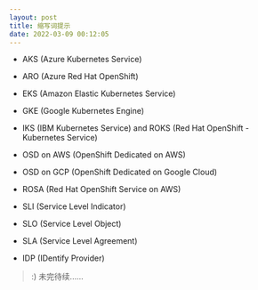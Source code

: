 ```yaml
---
layout: post
title: 缩写词提示
date: 2022-03-09 00:12:05
---
```


- AKS (Azure Kubernetes Service)

- ARO (Azure Red Hat OpenShift)

- EKS (Amazon Elastic Kubernetes Service)

- GKE (Google Kubernetes Engine)

- IKS (IBM Kubernetes Service) and ROKS (Red Hat OpenShift - Kubernetes Service)

- OSD on AWS (OpenShift Dedicated on AWS)

- OSD on GCP (OpenShift Dedicated on Google Cloud)

- ROSA (Red Hat OpenShift Service on AWS)

- SLI (Service Level Indicator)

- SLO (Service Level Object)

- SLA (Service Level Agreement)

- IDP (IDentify Provider)

> :) 未完待续......
